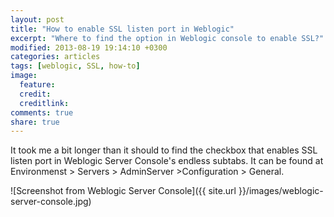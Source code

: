 ```yaml
---
layout: post
title: "How to enable SSL listen port in Weblogic"
excerpt: "Where to find the option in Weblogic console to enable SSL?"
modified: 2013-08-19 19:14:10 +0300
categories: articles
tags: [weblogic, SSL, how-to]
image:
  feature: 
  credit: 
  creditlink: 
comments: true
share: true
---
```


It took me a bit longer than it should to find the checkbox that enables SSL listen port in Weblogic Server Console's endless subtabs. It can be found at Environmenst > Servers > AdminServer >Configuration > General.

![Screenshot from Weblogic Server Console]({{ site.url }}/images/weblogic-server-console.jpg)